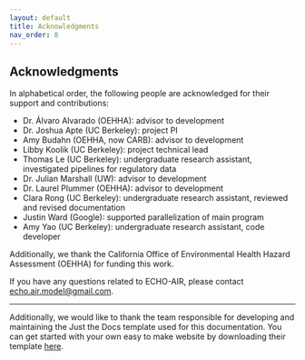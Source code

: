 ```yaml
---
layout: default
title: Acknowledgments
nav_order: 8
---
```

## Acknowledgments

In alphabetical order, the following people are acknowledged for their support and contributions:
* Dr. Álvaro Alvarado (OEHHA): advisor to development
* Dr. Joshua Apte (UC Berkeley): project PI
* Amy Budahn (OEHHA, now CARB): advisor to development
* Libby Koolik (UC Berkeley): project technical lead
* Thomas Le (UC Berkeley): undergraduate research assistant, investigated pipelines for regulatory data
* Dr. Julian Marshall (UW): advisor to development
* Dr. Laurel Plummer (OEHHA): advisor to development
* Clara Rong (UC Berkeley): undergraduate research assistant, reviewed and revised documentation
* Justin Ward (Google): supported parallelization of main program
* Amy Yao (UC Berkeley): undergraduate research assistant, code developer

Additionally, we thank the California Office of Environmental Health Hazard Assessment (OEHHA) for funding this work.

If you have any questions related to ECHO-AIR, please contact echo.air.model@gmail.com.

----
Additionally, we would like to thank the team responsible for developing and maintaining the Just the Docs template used for this documentation. You can get started with your own easy to make website by downloading their template [here](https://github.com/just-the-docs/just-the-docs).
